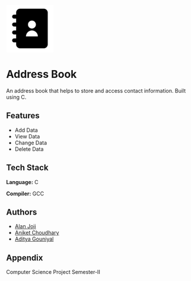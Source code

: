 
![](Logo%20Images/Address_Book.png)


# Address Book

An address book that helps to store and access contact information. Built using C. 

## Features

- Add Data
- View Data
- Change Data
- Delete Data



## Tech Stack

**Language:** C

**Compiler:** GCC


## Authors

- [Alan Joji](https://github.com/AlanJoji)
- [Aniket Choudhary](https://github.com/aniket0520)
- [Aditya Gouniyal](https://github.com/akshatg131)



## Appendix

Computer Science Project Semester-II
